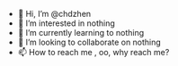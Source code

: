 - 👋 Hi, I’m @chdzhen
- 👀 I’m interested in nothing
- 🌱 I’m currently learning to nothing
- 💞️ I’m looking to collaborate on nothing
- 📫 How to reach me , oo, why reach me?

<!---
chdzhen/chdzhen is a ✨ special ✨ repository because its `README.md` (this file) appears on your GitHub profile.
You can click the Preview link to take a look at your changes.
--->
